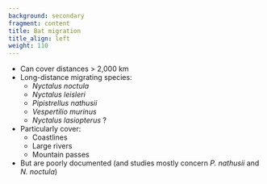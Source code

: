 ```yaml
---
background: secondary
fragment: content
title: Bat migration
title_align: left
weight: 110
---
```


- Can cover distances > 2,000 km
- Long-distance migrating species:
    - *Nyctalus noctula*
    - *Nyctalus leisleri*
    - *Pipistrellus nathusii*
    - *Vespertilio murinus*
    - *Nyctalus lasiopterus* ?
- Particularly cover:
    - Coastlines
    - Large rivers
    - Mountain passes
- But are poorly documented (and studies mostly concern *P. nathusii* and *N. noctula*)


